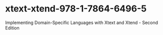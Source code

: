 # xtext-xtend-978-1-7864-6496-5
Implementing Domain-Specific Languages with Xtext and Xtend - Second Edition
